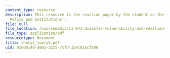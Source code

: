 ```yaml
---
content_type: resource
description: This resource is the reaction paper by the student on the topic 'Disaster
  Policy and Institutions'.
file: null
file_location: /coursemedia/11-941-disaster-vulnerability-and-resilience-spring-2005/9100014da80332257cfd15ec81acf506_cheryl_lowry5.pdf
file_type: application/pdf
resourcetype: Document
title: cheryl_lowry5.pdf
uid: 9100014d-a803-3225-7cfd-15ec81acf506
---
```

